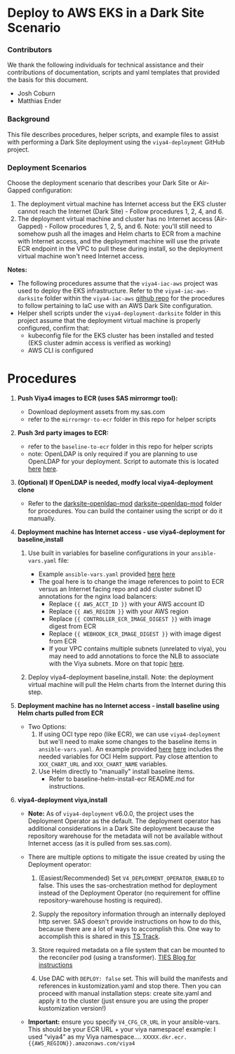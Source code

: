 # Deploy to AWS EKS in a Dark Site Scenario

### Contributors

We thank the following individuals for technical assistance and their contributions of documentation, scripts and yaml templates that provided the basis for this document.
- Josh Coburn
- Matthias Ender

### Background

This file describes procedures, helper scripts, and example files to assist with performing a Dark Site deployment using the `viya4-deploymemt` GitHub project.  

### Deployment Scenarios

Choose the deployment scenario that describes your Dark Site or Air-Gapped configuration:

1. The deployment virtual machine has Internet access but the EKS cluster cannot reach the Internet (Dark Site) - Follow procedures 1, 2, 4, and 6.
2. The deployment virtual machine and cluster has no Internet access (Air-Gapped) - Follow procedures 1, 2, 5, and 6.  Note: you'll still need to somehow push all the images and Helm charts to ECR from a machine with Internet access, and the deployment machine will use the private ECR endpoint in the VPC to pull these during install, so the deployment virtual machine won't need Internet access.

**Notes:**
- The following procedures assume that the `viya4-iac-aws` project was used to deploy the EKS infrastructure.  Refer to the `viya4-iac-aws-darksite` folder within the `viya4-iac-aws` [github repo](https://github.com/sassoftware/viya4-iac-aws) for the procedures to follow pertaining to IaC use with an AWS Dark Site configuration.
- Helper shell scripts under the `viya4-deployment-darksite` folder in this project assume that the deployment virtual machine is properly configured, confirm that:
    - kubeconfig file for the EKS cluster has been installed and tested (EKS cluster admin access is verified as working)
    - AWS CLI is configured

# Procedures

1. **Push Viya4 images to ECR (uses SAS mirrormgr tool):**
    - Download deployment assets from my.sas.com
    - refer to the `mirrormgr-to-ecr` folder in this repo for helper scripts

2. **Push 3rd party images to ECR:**
    - refer to the `baseline-to-ecr` folder in this repo for helper scripts
    - note: OpenLDAP is only required if you are planning to use OpenLDAP for your deployment.  Script to automate this is located [here](https://github.com/sassoftware/viya4-deployment/blob/feat/iac-1117/viya4-deployment-darksite/baseline-to-ecr/openldap.sh) [here](https://github.com/sassoftware/viya4-deployment/blob/main/viya4-deployment-darksite/baseline-to-ecr/openldap.sh).

3. **(Optional) If OpenLDAP is needed, modfy local viya4-deployment clone**
    - Refer to the [darksite-openldap-mod](https://github.com/sassoftware/viya4-deployment/blob/feat/iac-1117/viya4-aws-darksite/darksite-openldap-mod) [darksite-openldap-mod](https://github.com/sassoftware/viya4-deployment/blob/main/viya4-aws-darksite/darksite-openldap-mod) folder for procedures.  You can build the container using the script or do it manually.

4. **Deployment machine has Internet access - use viya4-deployment for baseline,install**

    1. Use built in variables for baseline configurations in your `ansible-vars.yaml` file:
        - Example `ansible-vars.yaml` provided [here](https://github.com/sassoftware/viya4-deployment/blob/feat/iac-1117/viya4-deployment-darksite/deployment-machine-assets/software/ansible-vars-iac.yaml) [here](https://github.com/sassoftware/viya4-deployment/blob/main/viya4-deployment-darksite/deployment-machine-assets/software/ansible-vars-iac.yaml)
        - The goal here is to change the image references to point to ECR versus an Internet facing repo and add cluster subnet ID annotations for the nginx load balancers:
            - Replace `{{ AWS_ACCT_ID }}` with your AWS account ID
            - Replace `{{ AWS_REGION }}` with your AWS region
            - Replace `{{ CONTROLLER_ECR_IMAGE_DIGEST }}` with image digest from ECR
            - Replace `{{ WEBHOOK_ECR_IMAGE_DIGEST }}` with image digest from ECR
            - If your VPC contains multiple subnets (unrelated to viya), you may need to add annotations to force the NLB to associate with the Viya subnets. More on that topic [here](https://kubernetes-sigs.github.io/aws-load-balancer-controller/v2.2/deploy/subnet_discovery/).

    2. Deploy viya4-deployment baseline,install.  Note: the deployment virtual machine will pull the Helm charts from the Internet during this step.

5. **Deployment machine has no Internet access - install baseline using Helm charts pulled from ECR**
    - Two Options:
        1. If using OCI type repo (like ECR), we can use `viya4-deployment` but we'll need to make some changes to the baseline items in `ansible-vars.yaml`.  An example provided [here](https://github.com/sassoftware/viya4-deployment/blob/feat/iac-1117/viya4-deployment-darksite/deployment-machine-assets/software/ansible-vars-iac.yaml) [here](https://github.com/sassoftware/viya4-deployment/blob/main/viya4-deployment-darksite/deployment-machine-assets/software/ansible-vars-iac.yaml) includes the needed variables for OCI Helm support.  Pay close attention to `XXX_CHART_URL` and `XXX_CHART_NAME` variables.
        2. Use Helm directly to "manually" install baseline items.
            - Refer to baseline-helm-install-ecr README.md for instructions.

6. **viya4-deployment viya,install**
    - **Note:** As of `viya4-deployment` v6.0.0, the project uses the Deployment Operator as the default.  The deployment operator has additional considerations in a Dark Site deployment because the repository warehouse for the metadata will not be available without Internet access (as it is pulled from ses.sas.com).  
    
    - There are multiple options to mitigate the issue created by using the Deployment operator:

        1. (Easiest/Recommended) Set `V4_DEPLOYMENT_OPERATOR_ENABLED` to false.  This uses the sas-orchestration method for deployment instead of the Deployment Operator (no requirement for offline repository-warehouse hosting is required).

        2. Supply the repository information through an internally deployed http server.  SAS doesn't provide instructions on how to do this, because there are a lot of ways to accomplish this.  One way to accomplish this is shared in this [TS Track](https://sirius.na.sas.com/Sirius/GSTS/ShowTrack.aspx?trknum=7613552746).
        
        3. Store required metadata on a file system that can be mounted to the reconciler pod (using a transformer).  [TIES Blog for instructions](http://sww.sas.com/blogs/wp/technical-insights/8466/configuring-a-repository-warehouse-for-a-sas-viya-platform-deployment-at-a-dark-site/sukhda/2023/02/28)
        
        4. Use DAC with `DEPLOY: false` set.  This will build the manifests and references in kustomization.yaml and stop there.  Then you can proceed with manual installation steps: create site.yaml and apply it to the cluster (just ensure you are using the proper kustomization version!)
    
    - **Important:** ensure you specify `V4_CFG_CR_URL` in your ansible-vars.  This should be your ECR URL + your viya namespace!
        example: I used "viya4" as my Viya namespace.... `XXXXX.dkr.ecr.{{AWS_REGION}}.amazonaws.com/viya4`
